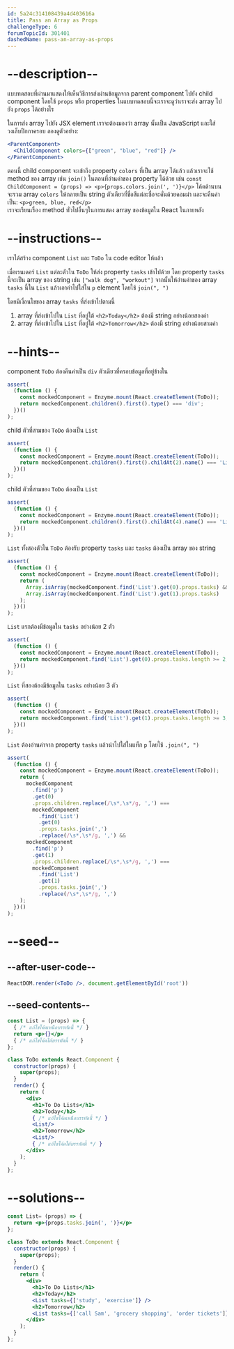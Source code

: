 ```yaml
---
id: 5a24c314108439a4d403616a
title: Pass an Array as Props
challengeType: 6
forumTopicId: 301401
dashedName: pass-an-array-as-props
---
```


# --description--

แบบทดสอบที่ผ่านมาแสดงให้เห็นวิธีการส่งผ่านข้อมูลจาก parent component ไปยัง child component โดยใช้ `props` หรือ properties ในแบบทดสอบนี้จะเราจะดูว่าเราจะส่ง array ไปยัง `props` ได้อย่างไร 

ในการส่ง array ไปยัง JSX element เราจะต้องมองว่า array นั้นเป็น JavaScript และใส่วงเล็บปีกกาครอบ ลองดูตัวอย่าง:

```jsx
<ParentComponent>
  <ChildComponent colors={["green", "blue", "red"]} />
</ParentComponent>
```

ตอนนี้ child component จะเข้าถึง property `colors` ที่เป็น array ได้แล้ว
แล้วเราจะใช้ method ของ array เช่น `join()` ในตอนที่อ่านค่าของ property ได้ด้วย เช่น
`const ChildComponent = (props) => <p>{props.colors.join(', ')}</p>` 
โค้ดด้านบนจะรวม array `colors` ให้กลายเป็น string ตัวเดียวที่ชื่อสีแต่ละชื่อจะคั่นด้วยคอมม่า และจะคืนค่าเป็น: `<p>green, blue, red</p>`  
เราจะเรียนเรื่อง method ทั่วไปอื่นๆในการแสดง array ของข้อมูลใน React ในภายหลัง

# --instructions--

เราได้สร้าง component `List` และ `ToDo` ใน code editor ให้แล้ว

เมื่อเรนเดอร์ `List` แต่ละตัวใน `ToDo` ให้ส่ง property `tasks` เข้าไปด้วย 
โดย property `tasks` นี้จะเป็น array ของ string เช่น `["walk dog", "workout"]`
จากนั้นให้อ่านค่าของ array `tasks` นี้ใน `List` แล้วเอาค่าไปใส่ใน `p` element โดยใช้ `join(", ")`

โดยมีเงื่อนไขของ array `tasks` ที่ส่งเข้าไปตามนี้

1. array ที่ส่งเข้าไปใน `List` ที่อยู่ใต้ `<h2>Today</h2>` ต้องมี string อย่างน้อยสองค่า
2. array ที่ส่งเข้าไปใน `List` ที่อยู่ใต้ `<h2>Tomorrow</h2>` ต้องมี string อย่างน้อยสามค่า

# --hints--

component `ToDo` ต้องคืนค่าเป็น `div` ตัวเดียวที่ครอบข้อมูลที่อยู่ข้างใน

```js
assert(
  (function () {
    const mockedComponent = Enzyme.mount(React.createElement(ToDo));
    return mockedComponent.children().first().type() === 'div';
  })()
);
```

child ตัวที่สามของ `ToDo` ต้องเป็น `List`

```js
assert(
  (function () {
    const mockedComponent = Enzyme.mount(React.createElement(ToDo));
    return mockedComponent.children().first().childAt(2).name() === 'List';
  })()
);
```

child ตัวที่สามของ `ToDo` ต้องเป็น `List`

```js
assert(
  (function () {
    const mockedComponent = Enzyme.mount(React.createElement(ToDo));
    return mockedComponent.children().first().childAt(4).name() === 'List';
  })()
);
```

`List` ทั้งสองตัวใน `ToDo` ต้องรับ property `tasks` และ `tasks` ต้องเป็น array ของ string

```js
assert(
  (function () {
    const mockedComponent = Enzyme.mount(React.createElement(ToDo));
    return (
      Array.isArray(mockedComponent.find('List').get(0).props.tasks) &&
      Array.isArray(mockedComponent.find('List').get(1).props.tasks)
    );
  })()
);
```

`List` แรกต้องมีข้อมูลใน `tasks` อย่างน้อย 2 ตัว

```js
assert(
  (function () {
    const mockedComponent = Enzyme.mount(React.createElement(ToDo));
    return mockedComponent.find('List').get(0).props.tasks.length >= 2;
  })()
);
```

`List` ที่สองต้องมีข้อมูลใน `tasks` อย่างน้อย 3 ตัว

```js
assert(
  (function () {
    const mockedComponent = Enzyme.mount(React.createElement(ToDo));
    return mockedComponent.find('List').get(1).props.tasks.length >= 3;
  })()
);
```

`List` ต้องอ่านค่าจาก property `tasks` แล้วนำไปใส่ในแท็ก `p` โดยใช้ `.join(", ")`

```js
assert(
  (function () {
    const mockedComponent = Enzyme.mount(React.createElement(ToDo));
    return (
      mockedComponent
        .find('p')
        .get(0)
        .props.children.replace(/\s*,\s*/g, ',') ===
        mockedComponent
          .find('List')
          .get(0)
          .props.tasks.join(',')
          .replace(/\s*,\s*/g, ',') &&
      mockedComponent
        .find('p')
        .get(1)
        .props.children.replace(/\s*,\s*/g, ',') ===
        mockedComponent
          .find('List')
          .get(1)
          .props.tasks.join(',')
          .replace(/\s*,\s*/g, ',')
    );
  })()
);
```

# --seed--

## --after-user-code--

```jsx
ReactDOM.render(<ToDo />, document.getElementById('root'))
```

## --seed-contents--

```jsx
const List = (props) => {
  { /* แก้ไขโค้ดเหนือบรรทัดนี้ */ }
  return <p>{}</p>
  { /* แก้ไขโค้ดใต้บรรทัดนี้ */ }
};

class ToDo extends React.Component {
  constructor(props) {
    super(props);
  }
  render() {
    return (
      <div>
        <h1>To Do Lists</h1>
        <h2>Today</h2>
        { /* แก้ไขโค้ดเหนือบรรทัดนี้ */ }
        <List/>
        <h2>Tomorrow</h2>
        <List/>
        { /* แก้ไขโค้ดใต้บรรทัดนี้ */ }
      </div>
    );
  }
};
```

# --solutions--

```jsx
const List= (props) => {
  return <p>{props.tasks.join(', ')}</p>
};

class ToDo extends React.Component {
  constructor(props) {
    super(props);
  }
  render() {
    return (
      <div>
        <h1>To Do Lists</h1>
        <h2>Today</h2>
        <List tasks={['study', 'exercise']} />
        <h2>Tomorrow</h2>
        <List tasks={['call Sam', 'grocery shopping', 'order tickets']} />
      </div>
    );
  }
};
```
